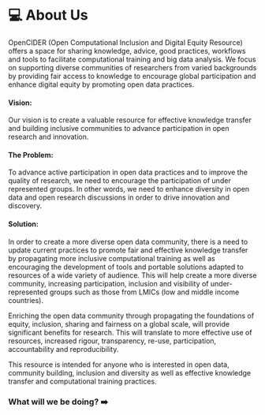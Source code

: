 # 💻 About Us

OpenCIDER \(Open Computational Inclusion and Digital Equity Resource\) offers a space for sharing knowledge, advice, good practices, workflows and tools to facilitate computational training and big data analysis. We focus on supporting diverse communities of researchers from varied backgrounds by providing fair access to knowledge to encourage global participation and enhance digital equity by promoting open data practices.

#### Vision:

Our vision is to create a valuable resource for effective knowledge transfer and building inclusive communities to advance participation in open research and innovation.

#### The Problem:

To advance active participation in open data practices and to improve the quality of research, we need to encourage the participation of under represented groups. In other words, we need to enhance diversity in open data and open research discussions in order to drive innovation and discovery.

#### Solution:

In order to create a more diverse open data community, there is a need to update current practices to promote fair and effective knowledge transfer by propagating more inclusive computational training as well as encouraging the development of tools and portable solutions adapted to resources of a wide variety of audience. This will help create a more diverse community, increasing participation, inclusion and visibility of under-represented groups such as those from LMICs \(low and middle income countries\).

Enriching the open data community through propagating the foundations of equity, inclusion, sharing and fairness on a global scale, will provide significant benefits for research. This will translate to more effective use of resources, increased rigour, transparency, re-use, participation, accountability and reproducibility.

This resource is intended for anyone who is interested in open data, community building, inclusion and diversity as well as effective knowledge transfer and computational training practices.

### 

### What will we be doing? ➡️  

